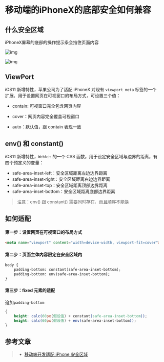 # 移动端的iPhoneX的底部安全如何兼容

## 什么安全区域

iPhoneX屏幕的底部的操作提示条会挡住页面内容

![img](https://img-blog.csdnimg.cn/20191224140931525.png?x-oss-process=image/watermark,type_ZmFuZ3poZW5naGVpdGk,shadow_10,text_aHR0cHM6Ly9ibG9nLmNzZG4ubmV0L3hpYW1vemlxaWFu,size_16,color_FFFFFF,t_70)

![img](https://img-blog.csdnimg.cn/20191224140945647.png?x-oss-process=image/watermark,type_ZmFuZ3poZW5naGVpdGk,shadow_10,text_aHR0cHM6Ly9ibG9nLmNzZG4ubmV0L3hpYW1vemlxaWFu,size_16,color_FFFFFF,t_70)



## ViewPort 
iOS11 新增特性，苹果公司为了适配 iPhoneX 对现有 `viewport meta` 标签的一个扩展，用于设置网页在可视窗口的布局方式，可设置三个值：

 * contain: 可视窗口完全包含网页内容
 
 * cover：网页内容完全覆盖可视窗口
 
 * auto：默认值，跟 contain 表现一致

## env() 和 constant()

iOS11 新增特性，`Webkit` 的一个 CSS 函数，用于设定安全区域与边界的距离，有四个预定义的变量：

 * safe-area-inset-left：安全区域距离左边边界距离
 * safe-area-inset-right：安全区域距离右边边界距离
 * safe-area-inset-top：安全区域距离顶部边界距离
 * safe-area-inset-bottom：安全区域距离底部边界距离

> 注意：env() 跟 constant() 需要同时存在，而且顺序不能换

## 如何适配

#### 第一步：设置网页在可视窗口的布局方式

```html
<meta name="viewport" content="width=device-width, viewport-fit=cover">
```

#### 第二步：页面主体内容限定在安全区域内

```html
body {
	padding-bottom: constant(safe-area-inset-bottom);
	padding-bottom: env(safe-area-inset-bottom);
}
```

#### 第三步：fixed 元素的适配

追加`padding-bottom`
```css
{
	height: calc(60px(假设值) + constant(safe-area-inset-bottom));
	height: calc(60px(假设值) + env(safe-area-inset-bottom));
}
```



## 参考文章

> * [移动端开发适配 iPhone 安全区域](https://blog.csdn.net/xiamoziqian/article/details/103682330)
